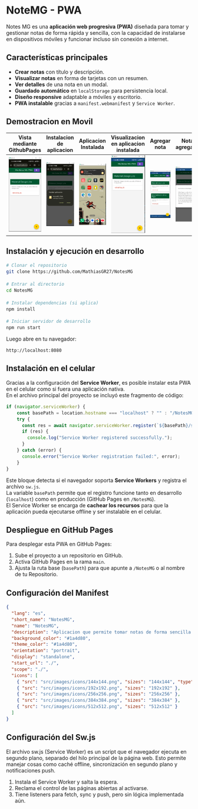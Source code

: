 # NoteMG - PWA

Notes MG es una **aplicación web progresiva (PWA)** diseñada para tomar y gestionar notas de forma rápida y sencilla, con la capacidad de instalarse en dispositivos móviles y funcionar incluso sin conexión a internet.

## Características principales

- **Crear notas** con título y descripción.
- **Visualizar notas** en forma de tarjetas con un resumen.
- **Ver detalles** de una nota en un modal.
- **Guardado automático** en `localStorage` para persistencia local.
- **Diseño responsive** adaptable a móviles y escritorio.
- **PWA instalable** gracias a `manifest.webmanifest` y `Service Worker`.

## Demostracion en Movil

| Vista mediante GithubPages | Instalacion de aplicacion| Aplicacion Instalada | Visualizacion en aplicacion instalada | Agregar nota | Nota agregada |
|-----------------|--------------------|------------------|------------------|------------------|------------------|
| ![Vista GitHub Pages](./src/images/docs/paginaprincipal.png) | ![Instalacion](./src/images/docs/instalacion.png) | ![Aplicacion Instalada](./src/images/docs/instalada.png) |![Visualizacion Aplicacion](./src/images/docs/aplicacionabierta.png) |![Agregacion nota](./src/images/docs/notagregada.png) |![Detalle de nota](./src/images/docs/detallenota.png) |

## Instalación y ejecución en desarrollo

```bash
# Clonar el repositorio
git clone https://github.com/MathiasGR27/NotesMG

# Entrar al directorio
cd NotesMG

# Instalar dependencias (si aplica)
npm install

# Iniciar servidor de desarrollo
npm run start
```
Luego abre en tu navegador:  
```
http://localhost:8080
```

## Instalación en el celular

Gracias a la configuración del **Service Worker**, es posible instalar esta PWA en el celular como si fuera una aplicación nativa.  
En el archivo principal del proyecto se incluyó este fragmento de código:

```javascript
if (navigator.serviceWorker) {
    const basePath = location.hostname === "localhost" ? "" : "/NotesMG";
    try {
      const res = await navigator.serviceWorker.register(`${basePath}/sw.js`);
      if (res) {
        console.log("Service Worker registered successfully.");
      }
    } catch (error) {
      console.error("Service Worker registration failed:", error);
    }
}
```

Este bloque detecta si el navegador soporta **Service Workers** y registra el archivo `sw.js`.  
La variable `basePath` permite que el registro funcione tanto en desarrollo (`localhost`) como en producción (GitHub Pages en `/NotesMG`).  
El Service Worker se encarga de **cachear los recursos** para que la aplicación pueda ejecutarse offline y ser instalable en el celular.


## Despliegue en GitHub Pages

Para desplegar esta PWA en GitHub Pages:
1. Sube el proyecto a un repositorio en GitHub.
2. Activa GitHub Pages en la rama `main`.
3. Ajusta la ruta base (`basePath`) para que apunte a `/NotesMG` o al nombre de tu Repositorio.

## Configuración del Manifest

```json
{
  "lang": "es",
  "short_name": "NotesMG",
  "name": "NotesMG",
  "description": "Aplicacion que permite tomar notas de forma sencilla y rapida",
  "background_color": "#1a4d80",
  "theme_color": "#1a4d80",
  "orientation": "portrait",
  "display": "standalone",
  "start_url": "./",
  "scope": "./",
  "icons": [
    { "src": "src/images/icons/144x144.png", "sizes": "144x144", "type": "image/png" },
    { "src": "src/images/icons/192x192.png", "sizes": "192x192" },
    { "src": "src/images/icons/256x256.png", "sizes": "256x256" },
    { "src": "src/images/icons/384x384.png", "sizes": "384x384" },
    { "src": "src/images/icons/512x512.png", "sizes": "512x512" }
  ]
}
```

## Configuración del Sw.js
El archivo sw.js (Service Worker) es un script que el navegador ejecuta en segundo plano, separado del hilo principal de la página web.
Esto permite manejar cosas como caché offline, sincronización en segundo plano y notificaciones push.

1. Instala el Service Worker y salta la espera.
2. Reclama el control de las páginas abiertas al activarse.
3. Tiene listeners para fetch, sync y push, pero sin lógica implementada aún.
